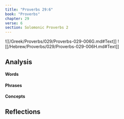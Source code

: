 ```yaml
---
title: "Proverbs 29:6"
book: "Proverbs"
chapter: 29
verse: 6
section: Solomonic Proverbs 2
---
```

![[/Greek/Proverbs/029/Proverbs-029-006G.md#Text]]
![[/Hebrew/Proverbs/029/Proverbs-029-006H.md#Text]]

## Analysis

#### Words

#### Phrases

#### Concepts

## Reflections

